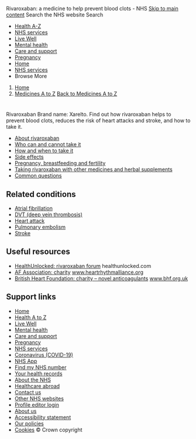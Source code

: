 
Rivaroxaban: a medicine to help prevent blood clots - NHS
[Skip to main content](#maincontent)
Search the NHS website
Search
* [Health A-Z](/conditions/)
* [NHS services](/nhs-services/)
* [Live Well](/live-well/)
* [Mental health](/mental-health/)
* [Care and support](/conditions/social-care-and-support-guide/)
* [Pregnancy](/pregnancy/)
* [Home](/)
* [NHS services](/nhs-services/)
* Browse
 More
1. [Home](/)
2. [Medicines A to Z](/medicines/)
[Back to 
 Medicines A to Z](/medicines/) 
# 
 
 Rivaroxaban
 Brand name: Xarelto. Find out how rivaroxaban helps to prevent blood clots, reduces the risk of heart attacks and stroke, and how to take it.
 
* [About rivaroxaban](https://www.nhs.uk/medicines/rivaroxaban/about-rivaroxaban/)
* [Who can and cannot take it](https://www.nhs.uk/medicines/rivaroxaban/who-can-and-cannot-take-rivaroxaban/)
* [How and when to take it](https://www.nhs.uk/medicines/rivaroxaban/how-and-when-to-take-rivaroxaban/)
* [Side effects](https://www.nhs.uk/medicines/rivaroxaban/side-effects-of-rivaroxaban/)
* [Pregnancy, breastfeeding and fertility](https://www.nhs.uk/medicines/rivaroxaban/pregnancy-breastfeeding-and-fertility-while-taking-rivaroxaban/)
* [Taking rivaroxaban with other medicines and herbal supplements](https://www.nhs.uk/medicines/rivaroxaban/taking-rivaroxaban-with-other-medicines-and-herbal-supplements/)
* [Common questions](https://www.nhs.uk/medicines/rivaroxaban/common-questions-about-rivaroxaban/)
## Related conditions
* [Atrial fibrillation](https://www.nhs.uk/conditions/atrial-fibrillation/)
* [DVT (deep vein thrombosis)](https://www.nhs.uk/conditions/deep-vein-thrombosis-dvt/)
* [Heart attack](https://www.nhs.uk/conditions/heart-attack/)
* [Pulmonary embolism](https://www.nhs.uk/conditions/pulmonary-embolism/)
* [Stroke](https://www.nhs.uk/conditions/stroke/)
## Useful resources
* [HealthUnlocked: rivaroxaban forum](https://healthunlocked.com/tag/rivaroxaban) 
healthunlocked.com
* [AF Association: charity](https://www.heartrhythmalliance.org/afa/uk/) 
www.heartrhythmalliance.org
* [British Heart Foundation: charity – novel anticoagulants](https://www.bhf.org.uk/informationsupport/heart-matters-magazine/medical/drug-cabinet/novel-anticoagulants) 
www.bhf.org.uk
## Support links
* [Home](/)
* [Health A to Z](/conditions/)
* [Live Well](/live-well/)
* [Mental health](/mental-health/)
* [Care and support](/conditions/social-care-and-support-guide/)
* [Pregnancy](/pregnancy/)
* [NHS services](/nhs-services/)
* [Coronavirus (COVID-19)](/conditions/coronavirus-covid-19/)
* [NHS App](/nhs-app/)
* [Find my NHS number](/nhs-services/online-services/find-nhs-number/)
* [Your health records](/using-the-nhs/about-the-nhs/your-health-records/)
* [About the NHS](/using-the-nhs/about-the-nhs/)
* [Healthcare abroad](/using-the-nhs/healthcare-abroad/apply-for-a-free-uk-global-health-insurance-card-ghic/)
* [Contact us](/contact-us/)
* [Other NHS websites](/nhs-sites/)
* [Profile editor login](/our-policies/profile-editor-login/)
* [About us](/about-us/)
* [Accessibility statement](/accessibility-statement/)
* [Our policies](/our-policies/)
* [Cookies](/our-policies/cookies-policy/)
© Crown copyright
